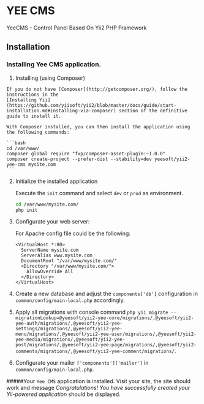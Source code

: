 # YEE CMS
YeeCMS - Control Panel Based On Yii2 PHP Framework

Installation
------------

### Installing Yee CMS application. 

  1. Installing (using Composer)

    If you do not have [Composer](http://getcomposer.org/), follow the instructions in the
    [Installing Yii](https://github.com/yiisoft/yii2/blob/master/docs/guide/start-installation.md#installing-via-composer) section of the definitive guide to install it.

    With Composer installed, you can then install the application using the following commands:

    ```bash
    cd /var/www/
    composer global require "fxp/composer-asset-plugin:~1.0.0"
    composer create-project --prefer-dist --stability=dev yeesoft/yii2-yee-cms mysite.com 
    ```

  2. Initialize the installed application

     Execute the `init` command and select `dev` or `prod` as environment.

      ```bash
      cd /var/www/mysite.com/
      php init
      ```
  
  3. Configurate your web server:

     For Apache config file could be the following:
     
     ```apacheconf
     <VirtualHost *:80>
       ServerName mysite.com
       ServerAlias www.mysite.com
       DocumentRoot "/var/www/mysite.com/"
       <Directory "/var/www/mysite.com/">
         AllowOverride All
       </Directory>
     </VirtualHost>
     ```
       
  4. Create a new database and adjust the `components['db']` configuration in `common/config/main-local.php` accordingly.

  5. Apply all migrations with console command `php yii migrate --migrationLookup=@yeesoft/yii2-yee-core/migrations/,@yeesoft/yii2-yee-auth/migrations/,@yeesoft/yii2-yee-settings/migrations/,@yeesoft/yii2-yee-menu/migrations/,@yeesoft/yii2-yee-user/migrations/,@yeesoft/yii2-yee-media/migrations/,@yeesoft/yii2-yee-post/migrations/,@yeesoft/yii2-yee-page/migrations/,@yeesoft/yii2-comments/migrations/,@yeesoft/yii2-yee-comment/migrations/`.

  6. Configurate your mailer `['components']['mailer']` in `common/config/main-local.php`.

#####Your `Yee CMS` application is installed. Visit your site, the site should work and message _Congratulations! You have successfully created your Yii-powered application_ should be displayed.
